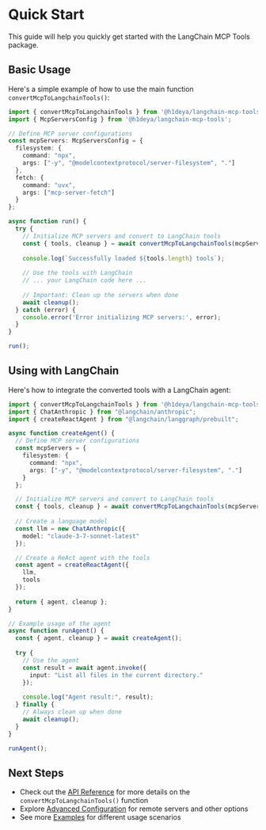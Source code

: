 # Quick Start

This guide will help you quickly get started with the LangChain MCP Tools package.

## Basic Usage

Here's a simple example of how to use the main function `convertMcpToLangchainTools()`:

```typescript
import { convertMcpToLangchainTools } from '@h1deya/langchain-mcp-tools';
import { McpServersConfig } from '@h1deya/langchain-mcp-tools';

// Define MCP server configurations
const mcpServers: McpServersConfig = {
  filesystem: {
    command: "npx",
    args: ["-y", "@modelcontextprotocol/server-filesystem", "."]
  },
  fetch: {
    command: "uvx",
    args: ["mcp-server-fetch"]
  }
};

async function run() {
  try {
    // Initialize MCP servers and convert to LangChain tools
    const { tools, cleanup } = await convertMcpToLangchainTools(mcpServers);
    
    console.log(`Successfully loaded ${tools.length} tools`);
    
    // Use the tools with LangChain
    // ... your LangChain code here ...
    
    // Important: Clean up the servers when done
    await cleanup();
  } catch (error) {
    console.error('Error initializing MCP servers:', error);
  }
}

run();
```

## Using with LangChain

Here's how to integrate the converted tools with a LangChain agent:

```typescript
import { convertMcpToLangchainTools } from '@h1deya/langchain-mcp-tools';
import { ChatAnthropic } from "@langchain/anthropic";
import { createReactAgent } from "@langchain/langgraph/prebuilt";

async function createAgent() {
  // Define MCP server configurations
  const mcpServers = {
    filesystem: {
      command: "npx",
      args: ["-y", "@modelcontextprotocol/server-filesystem", "."]
    }
  };

  // Initialize MCP servers and convert to LangChain tools
  const { tools, cleanup } = await convertMcpToLangchainTools(mcpServers);
  
  // Create a language model
  const llm = new ChatAnthropic({ 
    model: "claude-3-7-sonnet-latest" 
  });

  // Create a ReAct agent with the tools
  const agent = createReactAgent({
    llm,
    tools
  });
  
  return { agent, cleanup };
}

// Example usage of the agent
async function runAgent() {
  const { agent, cleanup } = await createAgent();
  
  try {
    // Use the agent
    const result = await agent.invoke({
      input: "List all files in the current directory."
    });
    
    console.log("Agent result:", result);
  } finally {
    // Always clean up when done
    await cleanup();
  }
}

runAgent();
```

## Next Steps

- Check out the [API Reference](/api/convert-function.md) for more details on the `convertMcpToLangchainTools()` function
- Explore [Advanced Configuration](/usage/advanced.md) for remote servers and other options
- See more [Examples](/examples/simple.md) for different usage scenarios
